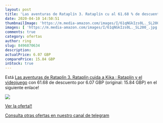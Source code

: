 ```yaml
---
layout: post
title: 'Las aventuras de Rataplín 3. Rataplín cu al 61.68 % de descuento'
date: 2020-04-10 14:50:51
thumbnailImage: 'https://m.media-amazon.com/images/I/61qNGkIzs0L._SL200_.jpg'
images: [ 'https://m.media-amazon.com/images/I/61qNGkIzs0L._SL200_.jpg' ]
comments: true
category: ofertas
author: ring
slug: 8496870634
description:
actualPrice: 6.07 GBP
comparePrice: 15.84 GBP
inStock: true
---
```


Está [Las aventuras de Rataplín 3. Rataplín cuida a Kika ; Rataplín y el videojuego](https://www.amazon.com/dp/8496870634/?tag=redken08-20) con 61.68 de descuento por 6.07 GBP (original: 15.84 GBP) en el siguiente enlace!

[![](https://m.media-amazon.com/images/I/61qNGkIzs0L._SL200_.jpg)](https://www.amazon.com/dp/8496870634/?tag=redken08-20)

[Ver la oferta!!](https://www.amazon.com/dp/8496870634/?tag=redken08-20)

[Consulta otras ofertas en nuestro canal de telegram](https://t.me/s/ofertas25)
